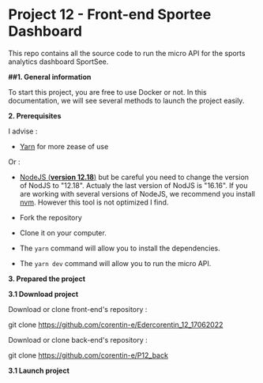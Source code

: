 # Project 12 - Front-end Sportee Dashboard

This repo contains all the source code to run the micro API for the sports analytics dashboard SportSee.

**##1. General information**

To start this project, you are free to use Docker or not. In this documentation, we will see several methods to launch the project easily.

**2. Prerequisites**

I advise : 
- [Yarn](https://yarnpkg.com/) for more zease of use

Or :
- [NodeJS (**version 12.18**)](https://nodejs.org/en/) but be careful you need to change the version of NodJS to "12.18". Actualy the last version of NodJS is "16.16". If you are working with several versions of NodeJS, we recommend you install [nvm](https://github.com/nvm-sh/nvm). However this tool is not optimized I find.

- Fork the repository
- Clone it on your computer.
- The `yarn` command will allow you to install the dependencies.
- The `yarn dev` command will allow you to run the micro API.

**3. Prepared the project**

**3.1 Download project**

Download or clone front-end's repository : 

git clone https://github.com/corentin-e/Edercorentin_12_17062022

Download or clone back-end's repository : 

git clone https://github.com/corentin-e/P12_back

**3.1 Launch project**

